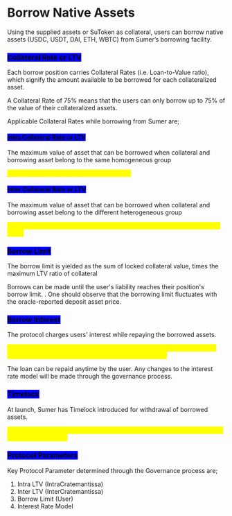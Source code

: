 # Borrow Native Assets

Using the supplied assets or SuToken as collateral, users can borrow native assets (USDC, USDT, DAI, ETH, WBTC) from Sumer’s borrowing facility.&#x20;

### <mark style="background-color:blue;">Collateral Rate or LTV</mark>

Each borrow position carries Collateral Rates (i.e. Loan-to-Value ratio), which signify the amount available to be borrowed for each collateralized asset.&#x20;

A Collateral Rate of 75% means that the users can only borrow up to 75% of the value of their collateralized assets.&#x20;

Applicable Collateral Rates while borrowing from Sumer are;

#### <mark style="background-color:blue;">Intra Collateral Rate or LTV</mark>

The maximum value of asset that can be borrowed when collateral and borrowing asset belong to the same homogeneous group

<mark style="color:yellow;">For e.g. Borrowing ETH by supplying stETH</mark>

#### <mark style="background-color:blue;">Inter Collateral Rate or LTV</mark>

The maximum value of asset that can be borrowed when collateral and borrowing asset belong to the different heterogeneous group

<mark style="color:yellow;">For e.g. Borrowing ETH by supplying USDC or Minting suETH by supplying USDT</mark>&#x20;

### <mark style="background-color:blue;">Borrow Limit</mark>

The borrow limit is yielded as the sum of locked collateral value, times the maximum LTV ratio of collateral

Borrows can be made until the user's liability reaches their position's borrow limit. . One should observe that the borrowing limit fluctuates with the oracle-reported deposit asset price.&#x20;

### <mark style="background-color:blue;">Borrow Interest</mark>&#x20;

The protocol charges users' interest while repaying the borrowed assets.&#x20;

<mark style="color:yellow;">**Each borrowing will carry a compounded interest determined based on the interest rate model specific to the borrowed asset.**</mark>&#x20;

The loan can be repaid anytime by the user. Any changes to the interest rate model will be made through the governance process.&#x20;

### <mark style="background-color:blue;">Timelock</mark>

At launch, Sumer has Timelock introduced for withdrawal of borrowed assets.&#x20;

<mark style="color:yellow;">Users cannot withdraw borrowed assets within the same block in which the collateral is supplied.</mark>&#x20;

### <mark style="background-color:blue;">Protocol Parameters</mark>

Key Protocol Parameter determined through the Governance process are;&#x20;

1. Intra LTV (IntraCratemantissa)&#x20;
2. Inter LTV (InterCratemantissa)
3. Borrow Limit (User)
4. Interest Rate Model
